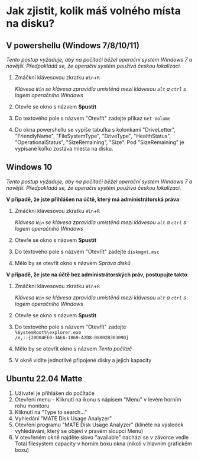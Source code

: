 # Jak zjistit, kolik máš volného místa na disku?

## V powershellu (Windows 7/8/10/11)
*Tento postup vyžaduje, aby na počítači běžel operační systém Windows 7 a novější. Předpokládá se, že operační systém používá českou lokalizaci.*

1) Zmáčkni klávesovou zkratku <code>Win</code>+<code>R</code>

    *Klávesa <code>Win</code> se klávesa zpravidla umístěná mezi klávesou <code>alt</code> a <code>ctrl</code> s logem operačního Windows*

2) Otevře se okno s názvem **Spustit**
3) Do textového pole s názvem "Otevřít" zadejte příkaz <code>Get-Volume</code>
4) Do okna powershellu se vypíše tabuľka s kolonkami "DriveLetter", "FriendlyName", "FileSystemType", "DriveType", "HealthStatus", "OperationalStatus", "SizeRemaining", "Size".
Pod "SizeRemaining" je vypísané koľko zostáva miesta na disku.


## Windows 10
*Tento postup vyžaduje, aby na počítači běžel operační systém Windows 7 a novější. Předpokládá se, že operační systém používá českou lokalizaci.*

**V případě, že jste přihlášen na účtě, který má administrátorská práva**:

1) Zmáčkni klávesovou zkratku <code>Win</code>+<code>R</code>

    *Klávesa <code>Win</code> se klávesa zpravidla umístěná mezi klávesou <code>alt</code> a <code>ctrl</code> s logem operačního Windows*

2) Otevře se okno s názvem **Spustit**
3) Do textového pole s názvem "Otevřít" zadejte <code>diskmgmt.msc</code>
4) Mělo by se otevřít okno s názvem *Správa disků*

**V případě, že jste na účtě bez administrátorských práv, postupujte takto**:

1) Zmáčkni klávesovou zkratku <code>Win</code>+<code>R</code>

    *Klávesa <code>Win</code> se klávesa zpravidla umístěná mezi klávesou <code>alt</code> a <code>ctrl</code> s logem operačního Windows*

2) Otevře se okno s názvem **Spustit**
3) Do textového pole s názvem "Otevřít" zadejte <code>%SystemRoot%\explorer.exe /e,::{20D04FE0-3AEA-1069-A2D8-08002B30309D}</code>
4) Mělo by se otevřít okno s názvem *Tento počítač*
5) V okně vidíte jednotlivé připojené disky a jejich kapacity

## Ubuntu 22.04 Matte
1. Uživatel je přihlášen do počítače
2. Otevření menu - Kliknutí na ikonu s nápisem "Menu" v levém horním rohu monitoru
3. Kliknutí na "Type to search…"
4. Vyhledání "MATE Disk Usage Analyzer"
5. Otevření programu "MATE Disk Usage Analyzer" (kliněte na výsledek vyhledávání, který se objeví v pravém sloupci Menu)
6. V otevřeném okně najděte slovo "available"
nachází se v závorce vedle Total filesystem capacity v horním boxu okna (nikoli v hlavním grafickém boxu)